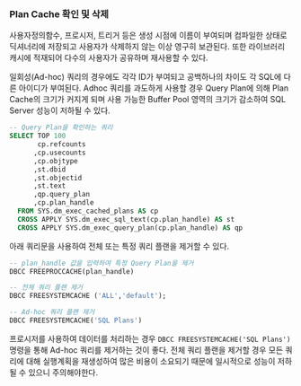 ### Plan Cache 확인 및 삭제



사용자정의함수, 프로시저, 트리거 등은 생성 시점에 이름이 부여되며 컴파일한 상태로 딕셔너리에 저장되고 사용자가 삭제하지 않는 이상 영구히 보관된다. 또한 라이브러리 캐시에 적재되어 다수의 사용자가 공유하며 재사용할 수 있다.



일회성(Ad-hoc) 쿼리의 경우에도 각각 ID가 부여되고 공백하나의 차이도 각 SQL에 다른 아이디가 부여된다.  Adhoc 쿼리를 과도하게 사용할 경우 Query Plan에 의해 Plan Cache의 크기가 커지게 되며 사용 가능한 Buffer Pool 영역의 크기가 감소하여 SQL Server 성능이 저하될 수 있다.

```sql
-- Query Plan을 확인하는 쿼리
SELECT TOP 100
       cp.refcounts
      ,cp.usecounts
      ,cp.objtype
      ,st.dbid
      ,st.objectid
      ,st.text
      ,qp.query_plan
      ,cp.plan_handle
  FROM SYS.dm_exec_cached_plans AS cp
  CROSS APPLY SYS.dm_exec_sql_text(cp.plan_handle) AS st
  CROSS APPLY SYS.dm_exec_query_plan(cp.plan_handle) AS qp
```



아래 쿼리문을 사용하여 전체 또는 특정 쿼리 플랜을 제거할 수 있다.

```sql
-- plan_handle 값을 입력하여 특정 Query Plan을 제거
DBCC FREEPROCCACHE(plan_handle)

-- 전체 쿼리 플랜 제거
DBCC FREESYSTEMCACHE ('ALL','default');

-- Ad-hoc 쿼리 플랜 제거
DBCC FREESYSTEMCACHE('SQL Plans')

```



프로시저를 사용하여 데이터를 처리하는 경우 `DBCC FREESYSTEMCACHE('SQL Plans')` 명령을 통해 Ad-hoc 쿼리를 제거하는 것이 좋다. 전체 쿼리 플랜을 제거할 경우 모든 쿼리에 대해 실행계획을 재생성하여 많은 비용이 소요되기 때문에 일시적으로 성능이 저하될 수 있으니 주의해야한다.

